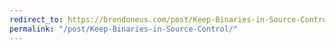 ```yaml
---
redirect_to: https://brendoneus.com/post/Keep-Binaries-in-Source-Control/
permalink: "/post/Keep-Binaries-in-Source-Control/"
---
```


